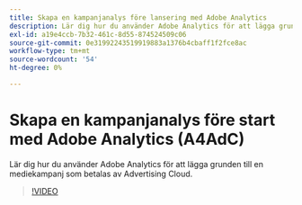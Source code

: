 ```yaml
---
title: Skapa en kampanjanalys före lansering med Adobe Analytics
description: Lär dig hur du använder Adobe Analytics för att lägga grunden till en mediekampanj som betalas av Advertising Cloud.
exl-id: a19e4ccb-7b32-461c-8d55-874524509c06
source-git-commit: 0e31992243519919883a1376b4cbaff1f2fce8ac
workflow-type: tm+mt
source-wordcount: '54'
ht-degree: 0%

---
```


# Skapa en kampanjanalys före start med Adobe Analytics (A4AdC)

Lär dig hur du använder Adobe Analytics för att lägga grunden till en mediekampanj som betalas av Advertising Cloud.

>[!VIDEO](https://video.tv.adobe.com/v/33501)
